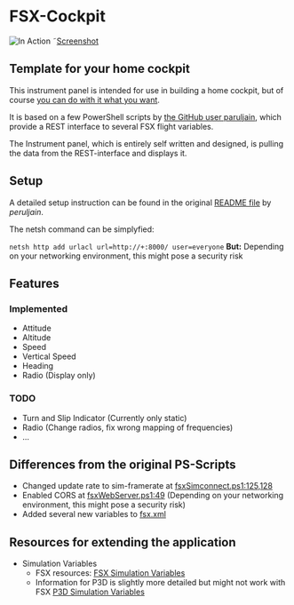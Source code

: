 # FSX-Cockpit

![In Action](doc/20191223_095210.gif)
˜[Screenshot](doc/screenshot.png)

## Template for your home cockpit

This instrument panel is intended for use in building a home cockpit, but of course [you can do with it what you want](LICENSE).

It is based on a few PowerShell scripts by [the GitHub user paruljain](https://github.com/paruljain/fsx), which provide a REST interface to several FSX flight variables.

The Instrument panel, which is entirely self written and designed, is pulling the data from the REST-interface and displays it.

## Setup

A detailed setup instruction can be found in the original [README file](README_ORIG.md) by *peruljain*.

The netsh command can be simplyfied:

`
   netsh http add urlacl url=http://+:8000/ user=everyone
`
**But:** Depending on your networking environment, this might pose a security risk 

## Features

### Implemented

- Attitude
- Altitude
- Speed
- Vertical Speed
- Heading
- Radio (Display only)

### TODO

- Turn and Slip Indicator (Currently only static)
- Radio (Change radios, fix wrong mapping of frequencies)
- ...

## Differences from the original PS-Scripts

- Changed update rate to sim-framerate at [fsxSimconnect.ps1:125,128](fsxSimconnect.ps1)
- Enabled CORS at [fsxWebServer.ps1:49](fsxWebServer.ps1) (Depending on your networking environment, this might pose a security risk)
- Added several new variables to [fsx.xml](fsx.xml)

## Resources for extending the application

- Simulation Variables
  - FSX resources: [FSX Simulation Variables](https://docs.microsoft.com/en-us/previous-versions/microsoft-esp/cc526981(v=msdn.10))
  - Information for P3D is slightly more detailed but might not work with FSX [P3D Simulation Variables](http://www.prepar3d.com/SDKv3/LearningCenter/utilities/variables/simulation_variables.html)

